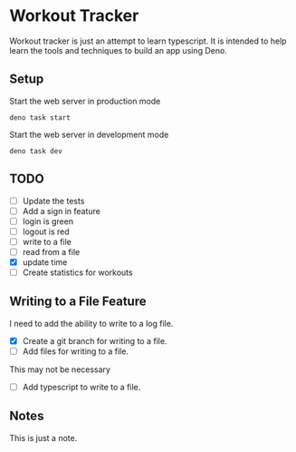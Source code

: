 # Workout Tracker

Workout tracker is just an attempt to learn typescript.
It is intended to help learn the tools and techniques to build an app using Deno.

## Setup

Start the web server in production mode

`deno task start`

Start the web server in development mode

`deno task dev`

## TODO

- [ ] Update the tests
- [ ] Add a sign in feature
- [ ] login is green
- [ ] logout is red
- [ ] write to a file
- [ ] read from a file
- [x] update time
- [ ] Create statistics for workouts

## Writing to a File Feature

I need to add the ability to write to a log file.

- [x] Create a git branch for writing to a file.
- [ ] Add files for writing to a file.

This may not be necessary

- [ ] Add typescript to write to a file.

## Notes

This is just a note.
